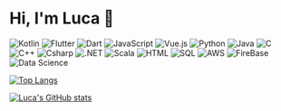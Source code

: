 # Hi, I'm Luca 👋
![Kotlin](https://img.shields.io/badge/Kotlin-Advanced-blue)
![Flutter](https://img.shields.io/badge/Flutter-Advanced-blue)
![Dart](https://img.shields.io/badge/Dart-Advanced-blue)
![JavaScript](https://img.shields.io/badge/JavaScript-Intermediate-green)
![Vue.js](https://img.shields.io/badge/Vue.js-Advanced-blue)
![Python](https://img.shields.io/badge/Python-Advanced-blue)
![Java](https://img.shields.io/badge/Java-Advanced-blue)
![C](https://img.shields.io/badge/C-Basic-lightgrey)
![C++](https://img.shields.io/badge/C++-Basic-lightgrey)
![Csharp](https://img.shields.io/badge/Csharp-Advanced-blue)
![.NET](https://img.shields.io/badge/.NET-Advanced-blue)
![Scala](https://img.shields.io/badge/Scala-Basic-lightgrey)
![HTML](https://img.shields.io/badge/HTML-Advanced-blue)
![SQL](https://img.shields.io/badge/SQL-Advanced-blue)
![AWS](https://img.shields.io/badge/AWS-Basic-lightgrey)
![FireBase](https://img.shields.io/badge/FireBase-Intermediate-green)
![Data Science](https://img.shields.io/badge/Data%20Science-Intermediate-green)

[![Top Langs](https://github-readme-stats.vercel.app/api/top-langs/?username=Luca9862&hide=jupyter%20notebook,makefile,objective-c,c++&theme=dark)](https://github.com/anuraghazra/github-readme-stats)

[![Luca's GitHub stats](https://github-readme-stats.vercel.app/api?username=Luca9862&show_icons=true&theme=dark)](https://github.com/anuraghazra/github-readme-stats)
